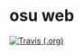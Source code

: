 # osu web
[![Travis (.org)](https://img.shields.io/travis/kolay-v/osu-web.svg)](https://travis-ci.org/kolay-v/osu-web)

